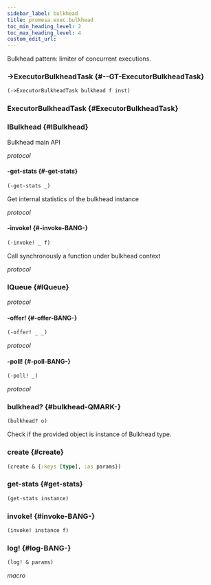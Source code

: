 ```yaml
---
sidebar_label: bulkhead
title: promesa.exec.bulkhead
toc_min_heading_level: 2
toc_max_heading_level: 4
custom_edit_url:
---
```


Bulkhead pattern: limiter of concurrent executions.




### \-&gt;ExecutorBulkheadTask {#--GT-ExecutorBulkheadTask}
``` clojure
(->ExecutorBulkheadTask bulkhead f inst)
```


### ExecutorBulkheadTask {#ExecutorBulkheadTask}


### IBulkhead {#IBulkhead}


Bulkhead main API

*protocol*


#### \-get\-stats {#-get-stats}
``` clojure
(-get-stats _)
```


Get internal statistics of the bulkhead instance

*protocol*


#### \-invoke\! {#-invoke-BANG-}
``` clojure
(-invoke! _ f)
```


Call synchronously a function under bulkhead context

*protocol*


### IQueue {#IQueue}


*protocol*


#### \-offer\! {#-offer-BANG-}
``` clojure
(-offer! _ _)
```


*protocol*


#### \-poll\! {#-poll-BANG-}
``` clojure
(-poll! _)
```


*protocol*


### bulkhead? {#bulkhead-QMARK-}
``` clojure
(bulkhead? o)
```


Check if the provided object is instance of Bulkhead type.

### create {#create}
``` clojure
(create & {:keys [type], :as params})
```


### get\-stats {#get-stats}
``` clojure
(get-stats instance)
```


### invoke\! {#invoke-BANG-}
``` clojure
(invoke! instance f)
```


### log\! {#log-BANG-}
``` clojure
(log! & params)
```


*macro*

